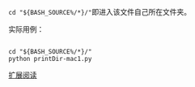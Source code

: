 `cd "${BASH_SOURCE%/*}/"`即进入该文件自己所在文件夹。

实际用例：
```command

cd "${BASH_SOURCE%/*}/" 
python printDir-mac1.py

```

[扩展阅读](http://mywiki.wooledge.org/BashFAQ/028)